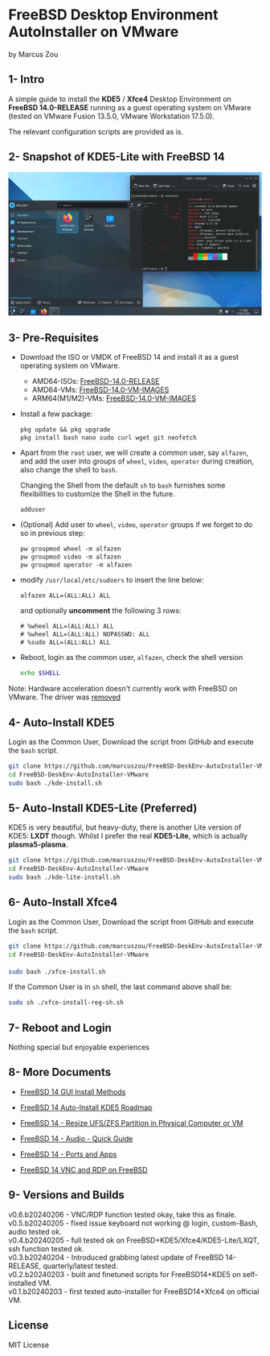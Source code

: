 # FreeBSD Desktop Environment AutoInstaller on VMware

by Marcus Zou


## 1- Intro

A simple guide to install the **KDE5** / **Xfce4** Desktop Environment on **FreeBSD 14.0-RELEASE** running as a guest operating system on VMware (tested on VMware Fusion 13.5.0, VMware Workstation 17.5.0). 

The relevant configuration scripts are provided as is.


## 2- Snapshot of KDE5-Lite with FreeBSD 14

![FreeBSD14-KDE5.png](resources/Freebsd14-KDE5.png)


## 3- Pre-Requisites

* Download the ISO or VMDK of FreeBSD 14 and install it as a guest operating system on VMware.

  * AMD64-ISOs: [FreeBSD-14.0-RELEASE](https://download.freebsd.org/releases/amd64/amd64/ISO-IMAGES/14.0/)
  * AMD64-VMs: [FreeBSD-14.0-VM-IMAGES](https://download.freebsd.org/releases/VM-IMAGES/14.0-RELEASE/amd64/Latest/)
  * ARM64(M1/M2)-VMs: [FreeBSD-14.0-VM-IMAGES](https://download.freebsd.org/releases/VM-IMAGES/14.0-RELEASE/aarch64/Latest/)

* Install a few package:

  ```
  pkg update && pkg upgrade
  pkg install bash nano sudo curl wget git neofetch  
  ```

* Apart from the `root` user, we will create a common user, say `alfazen`, and add the user into groups of `wheel`, `video`, `operator` during creation, also change the shell to `bash`. 

  Changing the Shell from the default `sh` to `bash` furnishes some flexibilities to customize the Shell in the future.

  ```
  adduser
  ```

* (Optional) Add user to `wheel`, `video`, `operator` groups if we forget to do so in previous step:

  ```
  pw groupmod wheel -m alfazen
  pw groupmod video -m alfazen
  pw groupmod operator -m alfazen
  ```

* modify `/usr/local/etc/sudoers`  to insert the line below:

  ```text
  alfazen ALL=(ALL:ALL) ALL
  ```

  and optionally **uncomment** the following 3 rows:

  ```
  # %wheel ALL=(ALL:ALL) ALL
  # %wheel ALL=(ALL:ALL) NOPASSWD: ALL
  # %sudo ALL=(ALL:ALL) ALL 
  ```

* Reboot, login as the common user, `alfazen`, check the shell version

  ```bash
  echo $SHELL
  ```

Note: Hardware acceleration doesn't currently work with FreeBSD on VMware. The driver was [removed](https://github.com/freebsd/drm-kmod/commit/ff9d303c7ea85cd8627d0a3dc0dbccceefd30687)


## 4- Auto-Install KDE5

Login as the Common User, Download the script from GitHub and execute the `bash` script.

```bash
git clone https://github.com/marcuszou/FreeBSD-DeskEnv-AutoInstaller-VMware.git
cd FreeBSD-DeskEnv-AutoInstaller-VMware
sudo bash ./kde-install.sh
```

## 5- Auto-Install KDE5-Lite (Preferred)

KDE5 is very beautiful, but heavy-duty, there is another Lite version of KDE5: **LXDT** though. Whilst I prefer the real **KDE5-Lite**, which is actually **plasma5-plasma**.

```bash
git clone https://github.com/marcuszou/FreeBSD-DeskEnv-AutoInstaller-VMware.git
cd FreeBSD-DeskEnv-AutoInstaller-VMware
sudo bash ./kde-lite-install.sh
```

## 6- Auto-Install Xfce4

Login as the Common User, Download the script from GitHub and execute the `bash` script.

```bash
git clone https://github.com/marcuszou/FreeBSD-DeskEnv-AutoInstaller-VMware.git
cd FreeBSD-DeskEnv-AutoInstaller-VMware

sudo bash ./xfce-install.sh
```

If the Common User is in `sh` shell, the last command above shall be:

```sh
sudo sh ./xfce-install-reg-sh.sh
```


## 7- Reboot and Login

Nothing special but enjoyable experiences


## 8- More Documents

* [FreeBSD 14 GUI Install Methods](docs/FreeBSD14-GUI-Install-Methods.md)
* [FreeBSD 14 Auto-Install KDE5 Roadmap](docs/FreeBSD14-Auto-Install-KDE5-Roadmap.md)
* [FreeBSD 14 - Resize UFS/ZFS Partition in Physical Computer or VM](docs/FreeBSD14-Resize-UFS-ZFS-Partition-in-Physical-Computer-or-VM.md)

* [FreeBSD 14 - Audio - Quick Guide](docs/FreeBSD14-Audio-Quick-Guide.md)

* [FreeBSD 14 - Ports and Apps](docs/FreeBSD14-Ports-and-Apps.md)

* [FreeBSD 14 VNC and RDP on FreeBSD](docs/FreeBSD14-VNC-and-RDP-on-FreeBSD)


## 9- Versions and Builds

v0.6.b20240206 - VNC/RDP function tested okay, take this as finale.<br>
v0.5.b20240205 - fixed issue keyboard not working @ login, custom-Bash, audio tested ok.<br>
v0.4.b20240205 - full tested ok on FreeBSD+KDE5/Xfce4/KDE5-Lite/LXQT, ssh function tested ok.<br>
v0.3.b20240204 - Introduced grabbing latest update of FreeBSD 14-RELEASE, quarterly/latest tested.<br>
v0.2.b20240203 - built and finetuned scripts for FreeBSD14+KDE5 on self-installed VM.<br>
v0.1.b20240203 - first tested auto-installer for FreeBSD14+Xfce4 on official VM.<br>


## License

MIT License
